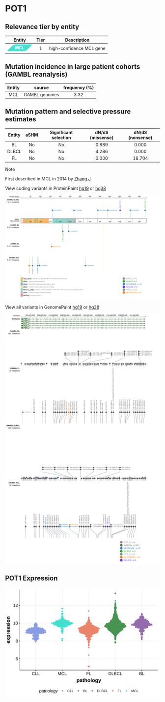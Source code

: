 # POT1

## Relevance tier by entity

|Entity|Tier|Description             |
|:------:|:----:|------------------------|
|![MCL](images/icons/MCL_tier1.png)   |1   |high-confidence MCL gene|

## Mutation incidence in large patient cohorts (GAMBL reanalysis)

|Entity|source       |frequency (%)|
|:------:|:-------------:|:-------------:|
|MCL   |GAMBL genomes|3.32         |

## Mutation pattern and selective pressure estimates

|Entity|aSHM|Significant selection|dN/dS (missense)|dN/dS (nonsense)|
|:------:|:----:|:---------------------:|:----------------:|:----------------:|
|BL    |No  |No                   |0.889           | 0.000          |
|DLBCL |No  |No                   |4.286           | 0.000          |
|FL    |No  |No                   |0.000           |18.704          |


> [!NOTE]
> First described in MCL in 2014 by [Zhang J](https://pubmed.ncbi.nlm.nih.gov/24682267)


View coding variants in ProteinPaint [hg19](https://morinlab.github.io/LLMPP/GAMBL/POT1_protein.html)  or [hg38](https://morinlab.github.io/LLMPP/GAMBL/POT1_protein_hg38.html)

![image](images/proteinpaint/POT1_NM_015450.svg)

View all variants in GenomePaint [hg19](https://morinlab.github.io/LLMPP/GAMBL/POT1.html)  or [hg38](https://morinlab.github.io/LLMPP/GAMBL/POT1_hg38.html)

![image](images/proteinpaint/POT1.svg)
## POT1 Expression
![image](images/gene_expression/POT1_by_pathology.svg)
<!-- ORIGIN: zhangGenomicLandscapeMantle2014 -->
<!-- MCL: zhangGenomicLandscapeMantle2014 -->
